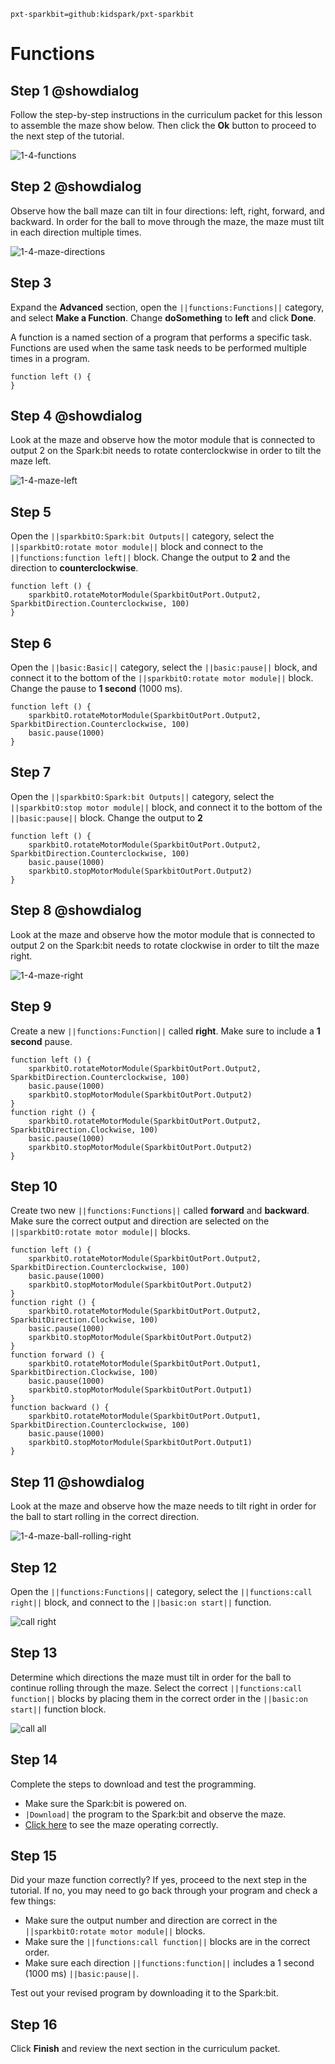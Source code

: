 ```package
pxt-sparkbit=github:kidspark/pxt-sparkbit
```

# Functions

## Step 1 @showdialog

Follow the step-by-step instructions in the curriculum packet for this lesson to assemble the maze show below. Then click the **Ok** button to proceed to the next step of the tutorial. 

![1-4-functions](https://raw.githubusercontent.com/KidSpark/tutorials/master/assets/1-4-functions.png)

## Step 2 @showdialog

Observe how the ball maze can tilt in four directions: left, right, forward, and backward. In order for the ball to move through the maze, the maze must tilt in each direction multiple times.

![1-4-maze-directions](https://raw.githubusercontent.com/KidSpark/tutorials/master/assets/1-4-maze-directions.png)

## Step 3

Expand the **Advanced** section, open the ``||functions:Functions||`` category, and select **Make a Function**. Change **doSomething** to **left** and click **Done**.

A function is a named section of a program that performs a specific task. Functions are used when the same task needs to be performed multiple times in a program.

```blocks
function left () {
}
```

## Step 4 @showdialog

Look at the maze and observe how the motor module that is connected to output 2 on the Spark:bit needs to rotate conterclockwise in order to tilt the maze left.

![1-4-maze-left](https://raw.githubusercontent.com/KidSpark/tutorials/master/assets/1-4-maze-left.png)

## Step 5

Open the ``||sparkbitO:Spark:bit Outputs||`` category, select the ``||sparkbitO:rotate motor module||`` block and connect to the ``||functions:function left||`` block. Change the output to **2** and the direction to **counterclockwise**.

```blocks
function left () {
    sparkbitO.rotateMotorModule(SparkbitOutPort.Output2, SparkbitDirection.Counterclockwise, 100)
}
```

## Step 6

Open the ``||basic:Basic||`` category, select the ``||basic:pause||`` block, and connect it to the bottom of the ``||sparkbitO:rotate motor module||`` block. Change the pause to **1 second** (1000 ms).

```blocks
function left () {
    sparkbitO.rotateMotorModule(SparkbitOutPort.Output2, SparkbitDirection.Counterclockwise, 100)
    basic.pause(1000)
}
```

## Step 7

Open the ``||sparkbitO:Spark:bit Outputs||`` category, select the ``||sparkbitO:stop motor module||`` block, and connect it to the bottom of the ``||basic:pause||`` block. Change the output to **2** 

```blocks
function left () {
    sparkbitO.rotateMotorModule(SparkbitOutPort.Output2, SparkbitDirection.Counterclockwise, 100)
    basic.pause(1000)
    sparkbitO.stopMotorModule(SparkbitOutPort.Output2)
}
```

## Step 8 @showdialog

Look at the maze and observe how the motor module that is connected to output 2 on the Spark:bit needs to rotate clockwise in order to tilt the maze right. 

![1-4-maze-right](https://raw.githubusercontent.com/KidSpark/tutorials/master/assets/1-4-maze-right.png)

## Step 9

Create a new ``||functions:Function||`` called **right**. Make sure to include a **1 second** pause.

```blocks
function left () {
    sparkbitO.rotateMotorModule(SparkbitOutPort.Output2, SparkbitDirection.Counterclockwise, 100)
    basic.pause(1000)
    sparkbitO.stopMotorModule(SparkbitOutPort.Output2)
}
function right () {
    sparkbitO.rotateMotorModule(SparkbitOutPort.Output2, SparkbitDirection.Clockwise, 100)
    basic.pause(1000)
    sparkbitO.stopMotorModule(SparkbitOutPort.Output2)
}
```

## Step 10

Create two new ``||functions:Functions||`` called **forward** and **backward**. Make sure the correct output and direction are selected on the ``||sparkbitO:rotate motor module||`` blocks.

```blocks
function left () {
    sparkbitO.rotateMotorModule(SparkbitOutPort.Output2, SparkbitDirection.Counterclockwise, 100)
    basic.pause(1000)
    sparkbitO.stopMotorModule(SparkbitOutPort.Output2)
}
function right () {
    sparkbitO.rotateMotorModule(SparkbitOutPort.Output2, SparkbitDirection.Clockwise, 100)
    basic.pause(1000)
    sparkbitO.stopMotorModule(SparkbitOutPort.Output2)
}
function forward () {
    sparkbitO.rotateMotorModule(SparkbitOutPort.Output1, SparkbitDirection.Clockwise, 100)
    basic.pause(1000)
    sparkbitO.stopMotorModule(SparkbitOutPort.Output1)
}
function backward () {
    sparkbitO.rotateMotorModule(SparkbitOutPort.Output1, SparkbitDirection.Counterclockwise, 100)
    basic.pause(1000)
    sparkbitO.stopMotorModule(SparkbitOutPort.Output1)
}
```

## Step 11 @showdialog

Look at the maze and observe how the maze needs to tilt right in order for the ball to start rolling in the correct direction. 

![1-4-maze-ball-rolling-right](https://raw.githubusercontent.com/KidSpark/tutorials/master/assets/1-4-maze-ball-rolling-right.png)

## Step 12

Open the ``||functions:Functions||`` category, select the ``||functions:call right||`` block, and connect to the ``||basic:on start||`` function.

![call right](https://raw.githubusercontent.com/KidSpark/tutorials/master/assets/1-4-call-right.png)

## Step 13

Determine which directions the maze must tilt in order for the ball to continue rolling through the maze. Select the correct ``||functions:call function||`` blocks by placing them in the correct order in the ``||basic:on start||`` function block.

![call all](https://raw.githubusercontent.com/KidSpark/tutorials/master/assets/1-4-call-all.png)


## Step 14

Complete the steps to download and test the programming.
* Make sure the Spark:bit is powered on.
* ``|Download|`` the program to the Spark:bit and observe the maze.
* [Click here](https://youtu.be/9f59YnOa0U4) to see the maze operating correctly.

## Step 15

Did your maze function correctly? If yes, proceed to the next step in the tutorial. If no, you may need to go back through your program and check a few things:
* Make sure the output number and direction are correct in the ``||sparkbitO:rotate motor module||`` blocks.
* Make sure the ``||functions:call function||`` blocks are in the correct order. 
* Make sure each direction ``||functions:function||`` includes a 1 second (1000 ms) ``||basic:pause||``.

Test out your revised program by downloading it to the Spark:bit.

## Step 16

Click **Finish** and review the next section in the curriculum packet.